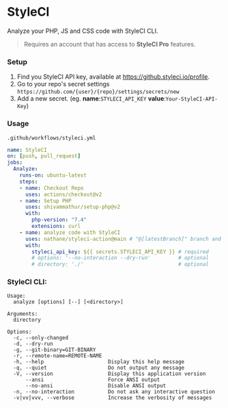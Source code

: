 # StyleCI
Analyze your PHP, JS and CSS code with StyleCI CLI.

> Requires an account that has access to **StyleCI Pro** features.

### Setup

1. Find you StyleCI API key, available at https://github.styleci.io/profile.
2. Go to your repo's secret settings `https://github.com/{user}/{repo}/settings/secrets/new`
3. Add a new secret. (eg. **name**:`STYLECI_API_KEY` **value**:`Your-StyleCI-API-Key`)

### Usage

`.github/workflows/styleci.yml`

```yml
name: StyleCI
on: [push, pull_request]
jobs:
  Analyze:
    runs-on: ubuntu-latest
    steps:
    - name: Checkout Repo
      uses: actions/checkout@v2
    - name: Setup PHP
      uses: shivammathur/setup-php@v2
      with:
        php-version: "7.4"
        extensions: curl
    - name: analyze code with StyleCI
      uses: nathane/styleci-action@main # "@[latestBranch]" branch and "@[latest]" tag are also available
      with:
        styleci_api_key: ${{ secrets.STYLECI_API_KEY }} # required
        # options: '--no-interaction --dry-run'         # optional
        # directory: './'                               # optional
```

### StyleCI CLI:

```
Usage:
  analyze [options] [--] [<directory>]

Arguments:
  directory

Options:
  -c, --only-changed
  -d, --dry-run
  -g, --git-binary=GIT-BINARY
  -r, --remote-name=REMOTE-NAME
  -h, --help                     Display this help message
  -q, --quiet                    Do not output any message
  -V, --version                  Display this application version
      --ansi                     Force ANSI output
      --no-ansi                  Disable ANSI output
  -n, --no-interaction           Do not ask any interactive question
  -v|vv|vvv, --verbose           Increase the verbosity of messages
```